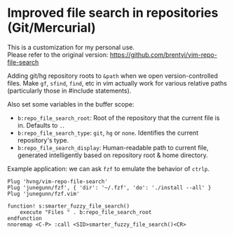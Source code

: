 # Improved file search in repositories (Git/Mercurial)


This is a customization for my personal use.\
Please refer to the original version: https://github.com/brentyi/vim-repo-file-search

Adding git/hg repository roots to `&path` when we open version-controlled files.
Make `gf`, `sfind`, `find`, etc in vim actually work for various relative paths (particularly those in #include statements).


Also set some variables in the buffer scope:
- `b:repo_file_search_root`: Root of the repository that the current file is in. Defaults to `.`.
- `b:repo_file_search_type`: `git`, `hg` or `none`. Identifies the current repository's type.
- `b:repo_file_search_display`: Human-readable path to current file, generated intelligently based on repository root & home directory.

Example application: we can ask `fzf` to emulate the behavior of `ctrlp`.
```
Plug 'hvng/vim-repo-file-search'
Plug 'junegunn/fzf', { 'dir': '~/.fzf', 'do': './install --all' }
Plug 'junegunn/fzf.vim'

function! s:smarter_fuzzy_file_search()
    execute "Files " . b:repo_file_search_root
endfunction
nnoremap <C-P> :call <SID>smarter_fuzzy_file_search()<CR>
```
